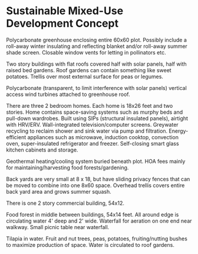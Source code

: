 # Sustainable Mixed-Use Development Concept

Polycarbonate greenhouse enclosing entire 60x60 plot.  Possibly include a roll-away winter insulating and reflecting
blanket and/or roll-away summer shade screen. Closable window vents for letting in pollinators etc.

Two story buildings with flat roofs covered half with solar panels, half with raised bed gardens.
Roof gardens can contain something like sweet potatoes.  Trellis over most external surface for peas
or legumes.

Polycarbonate (transparent, to limit interference with solar panels) vertical access wind turbines attached to greenhouse roof.

There are three 2 bedroom homes.  Each home is 18x26 feet and two stories.  Home contains space-saving systems such
as murphy beds and pull-down wardrobes.  Built using SIPs (structural insulated panels), airtight with HRV/ERV.
Wall-integrated television/computer screens.  Greywater recycling to reclaim shower and sink water via pump and 
filtration.  Energy-efficient appliances such as microwave, induction cooktop, convection oven, super-insulated
refrigerator and freezer.  Self-closing smart glass kitchen cabinets and storage.

Geothermal heating/cooling system buried beneath plot.  HOA fees mainly for maintaining/harvesting food forests/gardening.

Back yards are very small at 8 x 18, but have sliding privacy fences
that can be moved to combine into one 8x60 space.  Overhead trellis covers entire back yard area and grows
summer squash.

There is one 2 story commercial building, 54x12.

Food forest in middle between buildings, 54x14 feet. All around edge is circulating water 4' deep and 2' wide.
Waterfall for aeration on one end near walkway.  Small picnic table near waterfall.

Tilapia in water.  Fruit and nut trees, peas, potatoes, fruiting/nutting bushes to maximize production of space.
Water is circulated to roof gardens.

